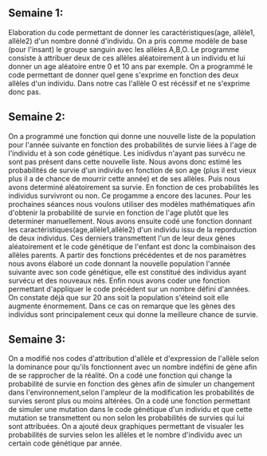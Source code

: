 ## Semaine 1:

  Elaboration du code permettant de donner les caractéristiques(age, allèle1, allèle2) d'un nombre donné d'individu. On a pris comme modèle de base (pour l'insant) le groupe sanguin avec les allèles A,B,O. Le programme consiste à attribuer deux de ces allèles aléatoirement à un individu et lui donner un age aléatoire entre 0 et 10 ans par exemple.
    On a programmé le code permettant de donner quel gene s'exprime en fonction des deux allèles d'un individu. Dans notre cas l'allèle O est récéssif et ne s'exprime donc pas. 
    
## Semaine 2:
  On a programmé une fonction qui donne une nouvelle liste de la population pour l'année suivante en fonction des probabilités de survie liées à l'age de l'individu et à son code génétique. Les inidivdus n'ayant pas survécu ne sont pas présent dans cette nouvelle liste. Nous avons donc estimé les probabilités de survie d'un individu en fonction de son age (plus il est vieux plus il a de chance de mourrir cette année) et de ses allèles. Puis nous avons determiné aléatoirement sa survie. En fonction de ces probabilités les individus survivront ou non. Ce progamme a encore des lacunes. Pour les prochaines séances nous voulons utiliser des modèles mathématiques afin d'obtenir la probabilité de survie en fonction de l'age plutôt que les determiner manuellement. 
  Nous avons ensuite codé une fonction donnant les caractéristiques(age,allèle1,allèle2) d'un individu issu de la reporduction de deux individus. Ces derniers transmettent l'un de leur deux gènes aléatoirement et le code génétique de l'enfant est donc la combinaison des allèles parents.
  A partir des fonctions précédentes et de nos paramètres nous avons élaboré un code donnant la nouvelle population l'année suivante avec son code génétique, elle est constitué des individus ayant survécu et des nouveaux nés. 
  Enfin nous avons coder une fonction permettant d'appliquer le code précédent sur un nombre défini d'années. On constate déjà que sur 20 ans soit la population s'éteind soit elle augmente énormement. Dans ce cas on remarque que les gènes des individus sont principalement ceux qui donne la meilleure chance de survie.
    
## Semaine 3:
  On a modifié nos codes d'attribution d'allèle et d'expression de l'allèle selon la dominance pour qu'ils fonctionnent avec un nombre indéfini de gène afin de se rapprocher de la réalité.
  On a codé une fonction qui change la probabilité de survie en fonction des gènes afin de simuler un changement dans l'environnement,selon l'ampleur de la modification les probabilités de survies seront plus ou moins altérées.
  On a codé une fonction permettant de simuler une mutation dans le code génétique d'un individu et que cette mutation se transmettent ou non selon les probabilités de survies qui lui sont attribuées.
  On a ajouté deux graphiques permettant de visualer les probabilités de survies selon les allèles et le nombre d'individu avec un certain code génétique par année.
